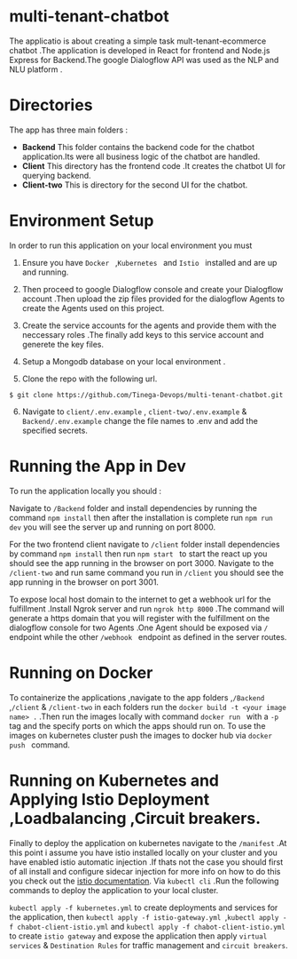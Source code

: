 # multi-tenant-chatbot
The applicatio is about creating a simple task mult-tenant-ecommerce chatbot .The application is developed in React for frontend and Node.js Express for Backend.The google Dialogflow API was used as the NLP and NLU platform .

# Directories

The app has three main folders :
 - **Backend** This folder contains the backend code for the chatbot application.Its were all business logic of the chatbot are handled.
 - **Client** This directory has the frontend code .It creates the chatbot UI for querying backend.
 - **Client-two** This is directory for the second UI for the chatbot.

# Environment Setup

In order to run this application on your local environment you must 

1. Ensure you have `Docker ` ,`Kubernetes ` and `Istio ` installed and are up and running.

2. Then proceed to google Dialogflow console and create your Dialogflow account .Then upload the zip files provided for the dialogflow Agents to create the    Agents used on this project.
3. Create the service accounts for the agents and provide them with the neccessary roles .The finally add keys to this service account and generete the key    files.
4. Setup a Mongodb database on your local environment .

5. Clone the repo with the following url.

``` 
$ git clone https://github.com/Tinega-Devops/multi-tenant-chatbot.git
```
6. Navigate to `client/.env.example` , `client-two/.env.example` & `Backend/.env.example` change the file names to .env and add the specified secrets.


# Running the App in Dev

To run the application locally you should :

Navigate to `/Backend` folder and install dependencies by running the command `npm install` then after the installation is complete
run `npm run dev` you will see the server up and running on port 8000.

For the two frontend client navigate to `/client` folder install dependencies by command `npm install` then run `npm start ` to start the react up you should see the app running in the browser on port 3000. Navigate to the `/client-two` and run same command you run in `/client` you should see the app running in the browser on port 3001.

To expose local host domain to the internet to get a webhook url for the fulfillment .Install Ngrok server and run `ngrok http 8000` .The command will generate a https domain that you will register with the fulfillment on the dialogflow console for two Agents .One Agent should be exposed via `/` endpoint while the other `/webhook ` endpoint as defined in the server routes.

# Running on Docker

To containerize the applications ,navigate to the app folders ,`/Backend` ,`/client` & `/client-two` in each folders run the `docker build -t <your image name> .` .Then run the images locally with command `docker run ` with a `-p` tag and the specify ports on which the apps should run on. To use the images on kubernetes cluster push the images to docker hub via `docker push ` command.

# Running on Kubernetes and Applying Istio Deployment ,Loadbalancing ,Circuit breakers.

Finally to deploy the application on kubernetes navigate to the `/manifest` .At this point i assume you have istio installed locally on your cluster and you have enabled istio automatic injection .If thats not the case you should first of all install and configure sidecar injection for more info on how to do this you check out the [istio documentation](https://istio.io/latest/docs/setup/getting-started/). Via `kubectl cli` .Run the following commands to deploy the application to your local cluster.

`kubectl apply -f kubernetes.yml` to create deployments and services for the application, then `kubectl apply -f istio-gateway.yml `,`kubectl apply -f chabot-client-istio.yml` and `kubectl apply -f chabot-client-istio.yml` to create `istio gateway` and expose the application  then apply `virtual services` & `Destination Rules` for traffic management and `circuit breakers`.